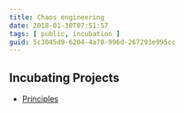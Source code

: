```yaml
---
title: Chaos engineering
date: 2018-01-30T07:51:57
tags: [ public, incubation ]
guid: 5c3045d9-6204-4a70-996d-267293e995cc
---
```



<!--more-->

## Incubating Projects

 * [Principles](http://principlesofchaos.org/)
